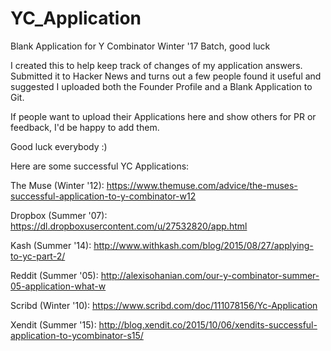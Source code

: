 # YC_Application
Blank Application for Y Combinator Winter '17 Batch, good luck

I created this to help keep track of changes of my application answers. Submitted it to Hacker News and turns out a few people found it useful and suggested I uploaded 
both the Founder Profile and a Blank Application to Git.

If people want to upload their Applications here and show others for PR or feedback, I'd be happy to add them.

Good luck everybody :)

Here are some successful YC Applications:

The Muse (Winter '12): https://www.themuse.com/advice/the-muses-successful-application-to-y-combinator-w12

Dropbox (Summer '07): https://dl.dropboxusercontent.com/u/27532820/app.html 

Kash (Summer '14): http://www.withkash.com/blog/2015/08/27/applying-to-yc-part-2/ 

Reddit (Summer '05): http://alexisohanian.com/our-y-combinator-summer-05-application-what-w

Scribd (Winter '10): https://www.scribd.com/doc/111078156/Yc-Application

Xendit (Summer '15): http://blog.xendit.co/2015/10/06/xendits-successful-application-to-ycombinator-s15/
